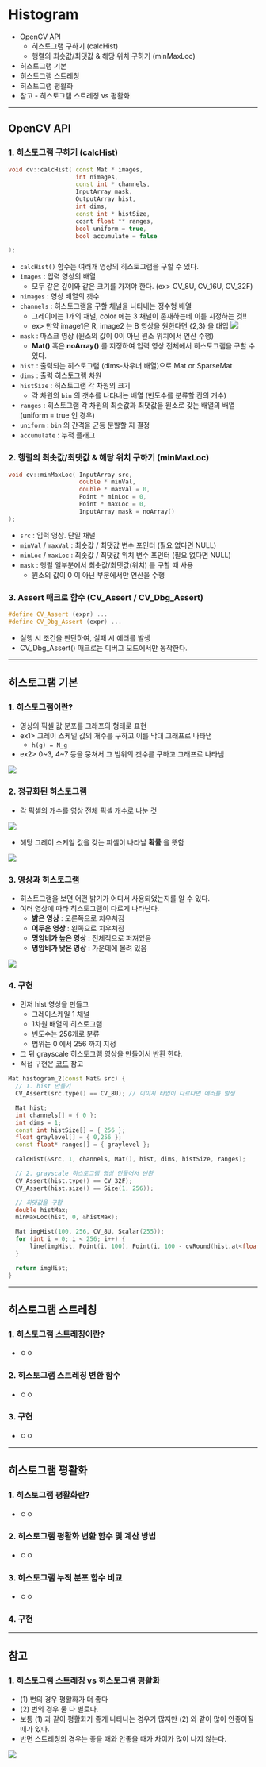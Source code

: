 # Histogram
  - OpenCV API
    - 히스토그램 구하기 (calcHist)
    - 행렬의 최솟값/최댓값 & 해당 위치 구하기 (minMaxLoc)
  - 히스토그램 기본
  - 히스토그램 스트레칭
  - 히스토그램 평활화
  - 참고 - 히스토그램 스트레칭 vs 평활화

---

## OpenCV API
  ### 1. 히스토그램 구하기 (calcHist)

  ```cpp
  void cv::calcHist( const Mat * images,
                     int nimages,
                     const int * channels,
                     InputArray mask,
                     OutputArray hist,
                     int dims,
                     const int * histSize,
                     cosnt float ** ranges,
                     bool uniform = true,
                     bool accumulate = false

  );
  ```

  - `calcHist()` 함수는 여러개 영상의 히스토그램을 구할 수 있다.
  - `images` : 입력 영상의 배열
    - 모두 같은 깊이와 같은 크기를 가져야 한다. (ex> CV_8U, CV_16U, CV_32F)
  - `nimages` : 영상 배열의 갯수
  - `channels` : 히스토그램을 구할 채널을 나타내는 정수형 배열
    - 그레이에는 1개의 채널, color 에는 3 채널이 존재하는데 이를 지정하는 것!!
    - ex> 만약 image1은 R, image2 는 B 영상을 원한다면 {2,3} 을 대입
  ![](https://github.com/Lee-KyungSeok/ComputerVision-Study/blob/master/Histogram/picture/channel.png)
  - `mask` : 마스크 영상 (원소의 값이 0이 아닌 원소 위치에서 연산 수행)
    - __Mat()__ 혹은 __noArray()__ 를 지정하여 입력 영상 전체에서 히스토그램을 구할 수 있다.
  - `hist` : 출력되는 히스토그램 (dims-차우너 배열)으로 Mat or SparseMat
  - `dims` : 출력 히스토그램 차원
  - `histSize` : 히스토그램 각 차원의 크기
    - 각 차원의 `bin` 의 갯수를 나타내는 배열 (빈도수를 분류할 칸의 개수)
  - `ranges` : 히스토그램 각 차원의 최솟값과 최댓값을 원소로 갖는 배열의 배열 (uniform = true 인 경우)
  - `uniform` : `bin` 의 간격을 균등 분할할 지 결정
  - `accumulate` : 누적 플래그

  ### 2. 행렬의 최솟값/최댓값 & 해당 위치 구하기 (minMaxLoc)

  ```cpp
  void cv::minMaxLoc( InputArray src,
                      double * minVal,
                      double * maxVal = 0,
                      Point * minLoc = 0,
                      Point * maxLoc = 0,
                      InputArray mask = noArray()
  );
  ```

  - `src` : 입력 영상. 단일 채널
  - `minVal` / `maxVal` : 최솟값 / 최댓값 변수 포인터 (필요 없다면 NULL)
  - `minLoc` / `maxLoc` : 최솟값 / 최댓값 위치 변수 포인터 (필요 없다면 NULL)
  - `mask` : 행렬 일부분에서 최솟값/최댓값(위치) 를 구할 때 사용
    - 원소의 값이 0 이 아닌 부분에서만 연산을 수행

  ### 3. Assert 매크로 함수 (CV_Assert / CV_Dbg_Assert)

  ```cpp
  #define CV_Assert (expr) ...
  #define CV_Dbg_Assert (expr) ...
  ```

  - 실행 시 조건을 판단하여, 실패 시 에러를 발생
  - CV_Dbg_Assert() 매크로는 디버그 모드에서만 동작한다.

---

## 히스토그램 기본
  ### 1. 히스토그램이란?
  - 영상의 픽셀 값 분포를 그래프의 형태로 표현
  - ex1> 그레이 스케일 값의 개수를 구하고 이를 막대 그래프로 나타냄
    - `h(g) = N_g`
  - ex2> 0\~3, 4\~7 등을 뭉쳐서 그 범위의 갯수를 구하고 그래프로 나타냄

  ![](https://github.com/Lee-KyungSeok/ComputerVision-Study/blob/master/Histogram/picture/histogram.png)

  ### 2. 정규화된 히스토그램
  - 각 픽셀의 개수를 영상 전체 픽셀 개수로 나눈 것

  ![](https://github.com/Lee-KyungSeok/ComputerVision-Study/blob/master/Histogram/picture/histogram1.png)

  - 해당 그레이 스케일 값을 갖는 피셀이 나타날 __확률__ 을 뜻함

  ![](https://github.com/Lee-KyungSeok/ComputerVision-Study/blob/master/Histogram/picture/histogram2.png)

  ### 3. 영상과 히스토그램
  - 히스토그램을 보면 어떤 밝기가 어디서 사용되었는지를 알 수 있다.
  - 여러 영상에 따라 히스토그램이 다르게 나타난다.
    - __밝은 영상__ : 오른쪽으로 치우쳐짐
    - __어두운 영상__ : 왼쪽으로 치우쳐짐
    - __명암비가 높은 영상__ : 전체적으로 퍼져있음
    - __명암비가 낮은 영상__ : 가운데에 몰려 있음

  ![](https://github.com/Lee-KyungSeok/ComputerVision-Study/blob/master/Histogram/picture/histogram3.png)

  ### 4. 구현
  - 먼저 hist 영상을 만들고
    - 그레이스케일 1 채널
    - 1차원 배열의 히스토그램
    - 빈도수는 256개로 분류
    - 범위는 0 에서 256 까지 지정
  - 그 뒤 grayscale 히스토그램 영상을 만들어서 반환 한다.
  - 직접 구현은 [코드]() 참고

  ```cpp
  Mat histogram_2(const Mat& src) {
  	// 1. hist 만들기
  	CV_Assert(src.type() == CV_8U); // 이미지 타입이 다르다면 에러를 발생

  	Mat hist;
  	int channels[] = { 0 };
  	int dims = 1;
  	const int histSize[] = { 256 };
  	float graylevel[] = { 0,256 };
  	const float* ranges[] = { graylevel };

  	calcHist(&src, 1, channels, Mat(), hist, dims, histSize, ranges);

  	// 2. grayscale 히스토그램 영상 만들어서 반환
  	CV_Assert(hist.type() == CV_32F);
  	CV_Assert(hist.size() == Size(1, 256));

  	// 최댓값을 구함
  	double histMax;
  	minMaxLoc(hist, 0, &histMax);

  	Mat imgHist(100, 256, CV_8U, Scalar(255));
  	for (int i = 0; i < 256; i++) {
  		line(imgHist, Point(i, 100), Point(i, 100 - cvRound(hist.at<float>(i, 0) * 100 / histMax)), Scalar(0));
  	}

  	return imgHist;
  }
  ```

---

## 히스토그램 스트레칭
  ### 1. 히스토그램 스트레칭이란?
  - ㅇㅇ

  ### 2. 히스토그램 스트레칭 변환 함수
  - ㅇㅇ

  ### 3. 구현
  - ㅇㅇ

---

## 히스토그램 평활화
  ### 1. 히스토그램 평활화란?
  - ㅇㅇ

  ### 2. 히스토그램 평활화 변환 함수 및 계산 방법
  - ㅇㅇ

  ### 3. 히스토그램 누적 분포 함수 비교
  - ㅇㅇ

  ### 4. 구현

---

## 참고
  ### 1. 히스토그램 스트레칭 vs 히스토그램 평활화
  - (1) 번의 경우 평활화가 더 좋다
  - (2) 번의 경우 둘 다 별로다.
  - 보통 (1) 과 같이 평활화가 좋게 나타나는 경우가 많지만 (2) 와 같이 많이 안좋아질 때가 있다.
  - 반면 스트레칭의 경우는 좋을 때와 안좋을 때가 차이가 많이 나지 않는다.

  ![](https://github.com/Lee-KyungSeok/ComputerVision-Study/blob/master/Histogram/picture/compare.png)

